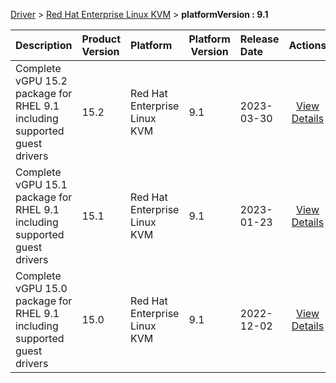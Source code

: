 
[Driver](/README.md)  >  [Red Hat Enterprise Linux KVM](/index/Driver/Red_Hat_Enterprise_Linux_KVM.md)  >  **platformVersion : 9.1**



| Description            | Product Version    | Platform                | Platform Version           | Release Date           |             Actions              |
| ---------------------- | :----------------- | :---------------------- | -------------------------- | :--------------------- | :------------------------------: |
| Complete vGPU 15.2 package for RHEL 9.1 including supported guest drivers | 15.2 | Red Hat Enterprise Linux KVM | 9.1 | 2023-03-30 | [View Details](/details/a82d8e_Complete_vGPU_15.2_package_for_RHEL_9.1_including_supported_guest_drivers.md) |
| Complete vGPU 15.1 package for RHEL 9.1 including supported guest drivers | 15.1 | Red Hat Enterprise Linux KVM | 9.1 | 2023-01-23 | [View Details](/details/6a9d28_Complete_vGPU_15.1_package_for_RHEL_9.1_including_supported_guest_drivers.md) |
| Complete vGPU 15.0 package for RHEL 9.1 including supported guest drivers | 15.0 | Red Hat Enterprise Linux KVM | 9.1 | 2022-12-02 | [View Details](/details/db1a89_Complete_vGPU_15.0_package_for_RHEL_9.1_including_supported_guest_drivers.md) |
